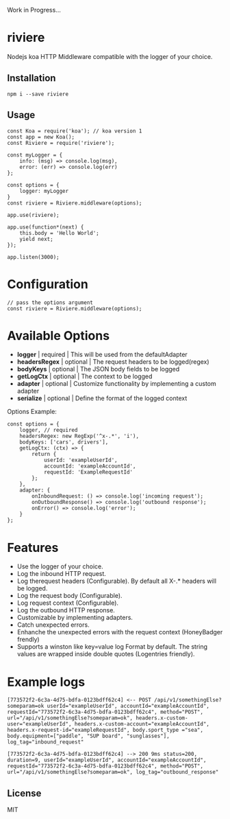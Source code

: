 Work in Progress...

# riviere

Nodejs koa HTTP Middleware compatible with the logger of your choice.

## Installation

```npm i --save riviere```

## Usage

```
const Koa = require('koa'); // koa version 1
const app = new Koa();
const Riviere = require('riviere');

const myLogger = {
    info: (msg) => console.log(msg),
    error: (err) => console.log(err)
};

const options = {
    logger: myLogger
}
const riviere = Riviere.middleware(options);

app.use(riviere);

app.use(function*(next) {
    this.body = 'Hello World';
    yield next;
});

app.listen(3000);

```

# Configuration
```
// pass the options argument 
const riviere = Riviere.middleware(options);
```

# Available Options
- **logger** | required | This will be used from the defaultAdapter
- **headersRegex** | optional | The request headers to be logged(regex)
- **bodyKeys** | optional | The JSON body fields to be logged
- **getLogCtx** | optional | The context to be logged
- **adapter** | optional | Customize functionality by implementing a custom adapter
- **serialize** | optional | Define the format of the logged context

Options Example:
```
const options = {
    logger, // required
    headersRegex: new RegExp('^x-.*', 'i'),
    bodyKeys: ['cars', drivers'],
    getLogCtx: (ctx) => {
        return {
            userId: 'exampleUserId',
            accountId: 'exampleAccountId',
            requestId: 'ExampleRequestId'
        };
    },
    adapter: {
        onInboundRequest: () => console.log('incoming request');
        onOutboundResponse() => console.log('outbound response');
        onError() => console.log('error');
    }
};

```
# Features
- Use the logger of your choice.
- Log the inbound HTTP request.
- Log therequest headers (Configurable). By default all X-.* headers will be logged.
- Log the request body (Configurable).
- Log request context (Configurable).
- Log the outbound HTTP response.
- Customizable by implementing adapters.
- Catch unexpected errors.
- Enhanche the unexpected errors with the request context (HoneyBadger frendly)
- Supports a winston like key=value log Format by default. The string values are wrapped inside double quotes (Logentries friendly).

# Example logs

```
[773572f2-6c3a-4d75-bdfa-0123bdff62c4] <-- POST /api/v1/somethingElse?someparam=ok userId="exampleUserId", accountId="exampleAccountId", requestId="773572f2-6c3a-4d75-bdfa-0123bdff62c4", method="POST", url="/api/v1/somethingElse?someparam=ok", headers.x-custom-user="exampleUserId", headers.x-custom-account="exampleAccountId", headers.x-request-id="exampleRequestId", body.sport_type ="sea", body.equipment=["paddle", "SUP board", "sunglasses"], log_tag="inbound_request"
```

```
[773572f2-6c3a-4d75-bdfa-0123bdff62c4] --> 200 9ms status=200, duration=9, userId="exampleUserId", accountId="exampleAccountId", requestId="773572f2-6c3a-4d75-bdfa-0123bdff62c4", method="POST", url="/api/v1/somethingElse?someparam=ok", log_tag="outbound_response"
```

## License

  MIT
